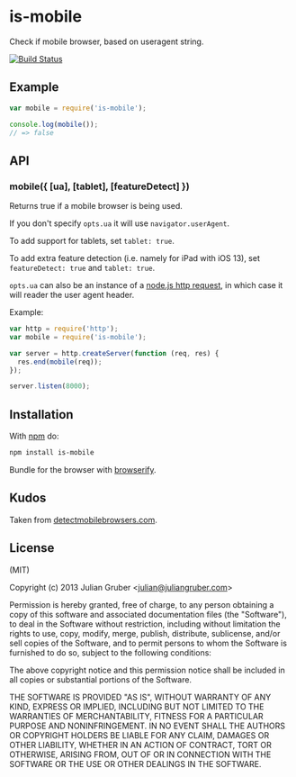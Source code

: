 
# is-mobile

Check if mobile browser, based on useragent string.

[![Build Status](https://travis-ci.org/juliangruber/is-mobile.svg?branch=master)](https://travis-ci.org/juliangruber/is-mobile)

## Example

```js
var mobile = require('is-mobile');

console.log(mobile());
// => false
```

## API

### mobile({ [ua], [tablet], [featureDetect] })

Returns true if a mobile browser is being used.

If you don't specify `opts.ua` it will use `navigator.userAgent`.

To add support for tablets, set `tablet: true`.

To add extra feature detection (i.e. namely for iPad with iOS 13), set `featureDetect: true` and `tablet: true`.

`opts.ua` can also be an instance of a [node.js http request](http://nodejs.org/api/http.html#http_http_incomingmessage), in which
case it will reader the user agent header.

Example:

```js
var http = require('http');
var mobile = require('is-mobile');

var server = http.createServer(function (req, res) {
  res.end(mobile(req));
});

server.listen(8000);
```

## Installation

With [npm](https://npmjs.org) do:

```bash
npm install is-mobile
```

Bundle for the browser with
[browserify](https://github.com/substack/node-browserify).

## Kudos

Taken from [detectmobilebrowsers.com](http://detectmobilebrowsers.com/).

## License

(MIT)

Copyright (c) 2013 Julian Gruber &lt;julian@juliangruber.com&gt;

Permission is hereby granted, free of charge, to any person obtaining a copy of
this software and associated documentation files (the "Software"), to deal in
the Software without restriction, including without limitation the rights to
use, copy, modify, merge, publish, distribute, sublicense, and/or sell copies
of the Software, and to permit persons to whom the Software is furnished to do
so, subject to the following conditions:

The above copyright notice and this permission notice shall be included in all
copies or substantial portions of the Software.

THE SOFTWARE IS PROVIDED "AS IS", WITHOUT WARRANTY OF ANY KIND, EXPRESS OR
IMPLIED, INCLUDING BUT NOT LIMITED TO THE WARRANTIES OF MERCHANTABILITY,
FITNESS FOR A PARTICULAR PURPOSE AND NONINFRINGEMENT. IN NO EVENT SHALL THE
AUTHORS OR COPYRIGHT HOLDERS BE LIABLE FOR ANY CLAIM, DAMAGES OR OTHER
LIABILITY, WHETHER IN AN ACTION OF CONTRACT, TORT OR OTHERWISE, ARISING FROM,
OUT OF OR IN CONNECTION WITH THE SOFTWARE OR THE USE OR OTHER DEALINGS IN THE
SOFTWARE.
